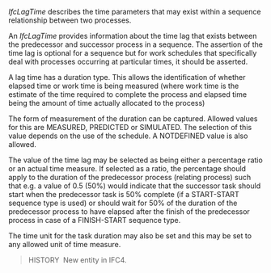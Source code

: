 _IfcLagTime_ describes the time parameters that may exist within a sequence relationship between two processes.

An _IfcLagTime_ provides information about the time lag that exists between the predecessor and successor process in a sequence. The assertion of the time lag is optional for a sequence but for work schedules that specifically deal with processes occurring at particular times, it should be asserted.

A lag time has a duration type. This allows the identification of whether elapsed time or work time is being measured (where work time is the estimate of the time required to complete the process and elapsed time being the amount of time actually allocated to the process)

The form of measurement of the duration can be captured. Allowed values for this are MEASURED, PREDICTED or SIMULATED. The selection of this value depends on the use of the schedule. A NOTDEFINED value is also allowed.

The value of the time lag may be selected as being either a percentage ratio or an actual time measure. If selected as a ratio, the percentage should apply to the duration of the predecessor process (relating process) such that e.g. a value of 0.5 (50%) would indicate that the successor task should start when the predecessor task is 50% complete (if a START-START sequence type is used) or should wait for 50% of the duration of the predecessor process to have elapsed after the finish of the predecessor process in case of a FINISH-START sequence type.

The time unit for the task duration may also be set and this may be set to any allowed unit of time measure.

> HISTORY&nbsp; New entity in IFC4.